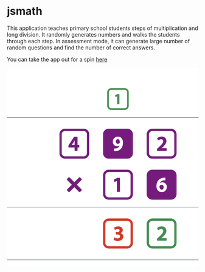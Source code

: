 # jsmath
This application teaches primary school students steps of multiplication and long division. It randomly generates numbers and walks the students through each step. In assessment mode, it can generate large number of random questions and find the number of correct answers.

You can take the app out for a spin [here](https://sanidwiv.github.io/jsmath/jsmath.html)

![JS Math](https://github.com/sanidwiv/jsmath/blob/main/multiply.png?raw=true)

